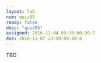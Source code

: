 ```yaml
---
layout: lab 
num: quiz05 
ready: false
desc: "quiz05"
assigned: 2016-11-04 09:30:00.00-7
due: 2016-11-07 23:59:00.00-8
---
```

TBD